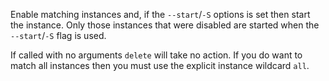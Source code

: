 Enable matching instances and, if the `--start`/`-S` options is set then start the instance. Only those instances that were disabled are started when the `--start`/`-S` flag is used.

If called with no arguments `delete` will take no action. If you do want to match all instances then you must use the explicit instance wildcard `all`.
